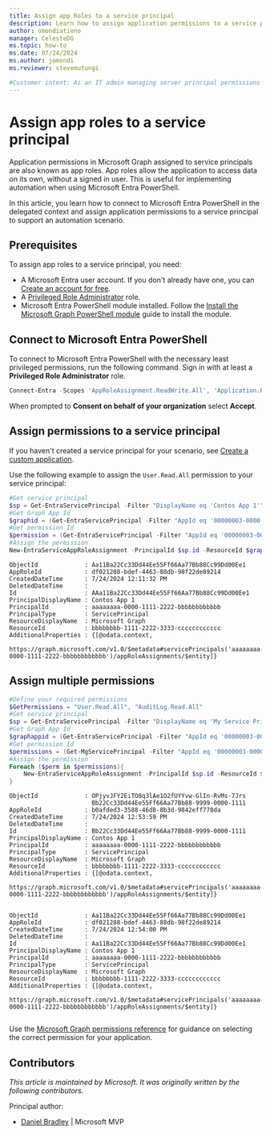 ```yaml
---
title: Assign app Roles to a service principal
description: Learn how to assign application permissions to a service principal in Microsoft Entra PowerShell.
author: omondiatieno
manager: CelesteDG
ms.topic: how-to
ms.date: 07/24/2024
ms.author: jomondi
ms.reviewer: stevemutungi

#Customer intent: As an IT admin managing server principal permissions in Microsoft Entra ID, I want to learn how to assign new permissions in Microsoft Entra PowerShell so that I can automate application consent.
---
```


# Assign app roles to a service principal

Application permissions in Microsoft Graph assigned to service principals are also known as app roles. App roles allow the application to access data on its own, without a signed in user. This is useful for implementing automation when using Microsoft Entra PowerShell.

In this article, you learn how to connect to Microsoft Entra PowerShell in the delegated context and assign application permissions to a service principal to support an automation scenario.

## Prerequisites

To assign app roles to a service principal, you need:

- A Microsoft Entra user account. If you don't already have one, you can [Create an account for free][entra-id-account].
- A [Privileged Role Administrator][privileged-role-admin] role.
- Microsoft Entra PowerShell module installed. Follow the [Install the Microsoft Graph PowerShell module][install] guide to install the module.

## Connect to Microsoft Entra PowerShell

To connect to Microsoft Entra PowerShell with the necessary least privileged permissions, run the following command. Sign in with at least a **Privileged Role Administrator** role.

```powershell
Connect-Entra -Scopes 'AppRoleAssignment.ReadWrite.All', 'Application.Read.All'
```

When prompted to **Consent on behalf of your organization** select **Accept**.

## Assign permissions to a service principal

If you haven't created a service principal for your scenario, see [Create a custom application][custom-app].

Use the following example to assign the `User.Read.All` permission to your service principal:

```powershell
#Get service principal
$sp = Get-EntraServicePrincipal -Filter "DisplayName eq 'Contos App 1'"
#Get Graph App Id
$graphid = (Get-EntraServicePrincipal -Filter "AppId eq '00000003-0000-0000-c000-000000000000'").id
#Get permission Id
$permission = (Get-EntraServicePrincipal -Filter "AppId eq '00000003-0000-0000-c000-000000000000'").approles | ` Where {$_.Value -eq ‘User.Read.All’}
#Assign the permission
New-EntraServiceAppRoleAssignment -PrincipalId $sp.id -ResourceId $graphid -Id $permission.id -ObjectId $sp.id | fl
```

```output
ObjectId             : Aa11Ba22Cc33Dd44Ee55Ff66Aa77Bb88Cc99Dd00Ee1                   
AppRoleId            : df021288-bdef-4463-88db-98f22de89214
CreatedDateTime      : 7/24/2024 12:11:32 PM
DeletedDateTime      :
Id                   : AAa11Ba22Cc33Dd44Ee55Ff66Aa77Bb88Cc99Dd00Ee1 
PrincipalDisplayName : Contos App 1
PrincipalId          : aaaaaaaa-0000-1111-2222-bbbbbbbbbbbb
PrincipalType        : ServicePrincipal
ResourceDisplayName  : Microsoft Graph
ResourceId           : bbbbbbbb-1111-2222-3333-cccccccccccc
AdditionalProperties : {[@odata.context,
                       https://graph.microsoft.com/v1.0/$metadata#servicePrincipals('aaaaaaaa-0000-1111-2222-bbbbbbbbbbbb')/appRoleAssignments/$entity]}
```

## Assign multiple permissions

```powershell
#Define your required permissions
$GetPermissions = "User.Read.All", "AuditLog.Read.All"
#Get service principal
$sp = Get-EntraServicePrincipal -Filter "DisplayName eq 'My Service Principal'"
#Get Graph App Id
$graphappid = (Get-EntraServicePrincipal -Filter "AppId eq '00000003-0000-0000-c000-000000000000'").id
#Get permission Id
$permissions = (Get-MgServicePrincipal -Filter "AppId eq '00000003-0000-0000-c000-000000000000'").approles | ` Where {$_.Value -in $GetPermissions}
#Assign the permission
Foreach ($perm in $permissions){
    New-EntraServiceAppRoleAssignment -PrincipalId $sp.id -ResourceId $graphid -Id $perm.id -ObjectId $sp.id
}
```

```output
ObjectId             : OPjyvJFY2EiTO8q3lAe1O2fUYYvw-GlIn-RvMs-7Jrs
                       Bb22Cc33Dd44Ee55Ff66Aa77Bb88-9999-0000-1111
AppRoleId            : b0afded3-3588-46d8-8b3d-9842eff778da
CreatedDateTime      : 7/24/2024 12:53:59 PM
DeletedDateTime      :
Id                   : Bb22Cc33Dd44Ee55Ff66Aa77Bb88-9999-0000-1111
PrincipalDisplayName : Contos App 1
PrincipalId          : aaaaaaaa-0000-1111-2222-bbbbbbbbbbbb
PrincipalType        : ServicePrincipal
ResourceDisplayName  : Microsoft Graph
ResourceId           : bbbbbbbb-1111-2222-3333-cccccccccccc
AdditionalProperties : {[@odata.context,
                       https://graph.microsoft.com/v1.0/$metadata#servicePrincipals('aaaaaaaa-0000-1111-2222-bbbbbbbbbbbb')/appRoleAssignments/$entity]}


ObjectId             : Aa11Ba22Cc33Dd44Ee55Ff66Aa77Bb88Cc99Dd00Ee1 
AppRoleId            : df021288-bdef-4463-88db-98f22de89214
CreatedDateTime      : 7/24/2024 12:54:00 PM
DeletedDateTime      :
Id                   : Aa11Ba22Cc33Dd44Ee55Ff66Aa77Bb88Cc99Dd00Ee1 
PrincipalDisplayName : Contos App 1
PrincipalId          : aaaaaaaa-0000-1111-2222-bbbbbbbbbbbb
PrincipalType        : ServicePrincipal
ResourceDisplayName  : Microsoft Graph
ResourceId           : bbbbbbbb-1111-2222-3333-cccccccccccc
AdditionalProperties : {[@odata.context,
                       https://graph.microsoft.com/v1.0/$metadata#servicePrincipals('aaaaaaaa-0000-1111-2222-bbbbbbbbbbbb')/appRoleAssignments/$entity]}
 
```

Use the [Microsoft Graph permissions reference](/graph/permissions-reference) for guidance on selecting the correct permission for your application.

## Contributors

*This article is maintained by Microsoft. It was originally written by the following contributors.*

Principal author:

- [Daniel Bradley](https://www.linkedin.com/in/danielbradley2/) | Microsoft MVP

[privileged-role-admin]: /entra/identity/role-based-access-control/permissions-reference#cloud-application-administrator
[install]: installation.md
[entra-id-account]: https://azure.microsoft.com/free/?WT.mc_id=A261C142F
[custom-app]: create-custom-application.md
